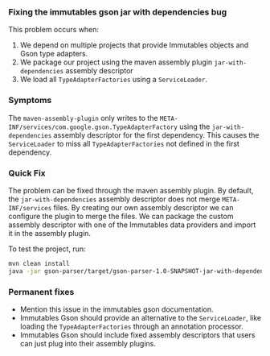 ### Fixing the immutables gson jar with dependencies bug
This problem occurs when:
1. We depend on multiple projects that provide Immutables objects and Gson type adapters.
2. We package our project using the maven assembly plugin `jar-with-dependencies` assembly descriptor
3. We load all `TypeAdapterFactories` using a `ServiceLoader`.

### Symptoms
The `maven-assembly-plugin` only writes to the `META-INF/services/com.google.gson.TypeAdapterFactory` using the `jar-with-dependencies` assembly descriptor for the first dependency. 
This causes the `ServiceLoader` to miss all `TypeAdapterFactories` not defined in the first dependency. 

### Quick Fix
The problem can be fixed through the maven assembly plugin. 
By default, the `jar-with-dependencies` assembly descriptor does not merge `META-INF/services` files.
By creating our own assembly descriptor we can configure the plugin to merge the files. 
We can package the custom assembly descriptor with one of the Immutables data providers and import it in the assembly plugin.

To test the project, run:
```sh
mvn clean install
java -jar gson-parser/target/gson-parser-1.0-SNAPSHOT-jar-with-dependencies.jar
```

### Permanent fixes
- Mention this issue in the immutables gson documentation.
- Immutables Gson should provide an alternative to the `ServiceLoader`, like loading the `TypeAdapterFactories` through an annotation processor.
- Immutables Gson should include fixed assembly descriptors that users can just plug into their assembly plugins.